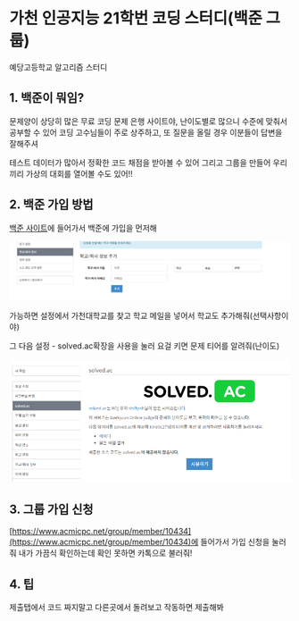 # 가천 인공지능 21학번 코딩 스터디(백준 그룹)
예당고등학교 알고리즘 스터디

## 1. 백준이 뭐임?
문제양이 상당히 많은 무료 코딩 문제 은행 사이트야, 난이도별로 많으니 수준에 맞춰서 공부할 수 있어
코딩 고수님들이 주로 상주하고, 또 질문을 올릴 경우 이분들이 답변을 잘해주셔

테스트 데이터가 많아서 정확한 코드 채점을 받아볼 수 있어
그리고 그룹을 만들어 우리끼리 가상의 대회를 열어볼 수도 있어!!

## 2. 백준 가입 방법

[백준 사이트](https://www.acmicpc.net/)에 들어가서 백준에 가입을 먼저해

![학교설정?](1.png)

가능하면 설정에서 가천대학교를 찾고 학교 메일을 넣어서 학교도 추가해줘(선택사항이야)


그 다음 설정 - solved.ac확장을 사용을 눌러 요걸 키면 문제 티어를 알려줘(난이도)

![그님티?](2.png)

## 3. 그룹 가입 신청

[https://www.acmicpc.net/group/member/10434](https://www.acmicpc.net/group/member/10434)에 들어가서 가입 신청을 눌러줘
내가 가끔식 확인하는데 확인 못하면 카톡으로 불러줘!

## 4. 팁

제출탭에서 코드 짜지말고 다른곳에서 돌려보고 작동하면 제출해봐


